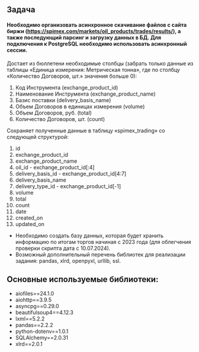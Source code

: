 ## Задача 
#### Необходимо организовать асинхронное скачивание файлов с сайта биржи (https://spimex.com/markets/oil_products/trades/results/), а также последующий парсинг и загрузку данных в БД. Для подключения к PostgreSQL необходимо использовать асинхронный сессии.

Достает из бюллетени необходимые столбцы (забрать только данные из таблицы «Единица измерения: Метрическая тонна», где по столбцу «Количество Договоров, шт.» значения больше 0):
1) Код Инструмента (exchange_product_id)
2) Наименование Инструмента (exchange_product_name)
3) Базис поставки (delivery_basis_name)
4) Объем Договоров в единицах измерения (volume)
5) Объем Договоров, руб. (total)
6) Количество Договоров, шт. (count)

Сохраняет полученные данные в таблицу «spimex_trading» со следующей структурой:
1) id
2) exchange_product_id
3) exchange_product_name
4) oil_id - exchange_product_id[:4]
5) delivery_basis_id - exchange_product_id[4:7]
6) delivery_basis_name
7) delivery_type_id - exchange_product_id[-1]
8) volume
9) total
10) count
11) date
12) created_on
13) updated_on

* Необходимо создать базу данных, которая будет хранить информацию по итогам торгов начиная с 2023 года (для облегчения проверки скрипта дата с 10.07.2024).
* Возможный дополнительный перечень библиотек для реализации задания: pandas, xlrd, openpyxl, urllib, ssl.


## Основные используемые библиотеки:
- aiofiles==24.1.0
- aiohttp==3.9.5
- asyncpg==0.29.0
- beautifulsoup4==4.12.3
- lxml==5.2.2
- pandas==2.2.2
- python-dotenv==1.0.1
- SQLAlchemy==2.0.31
- xlrd==2.0.1